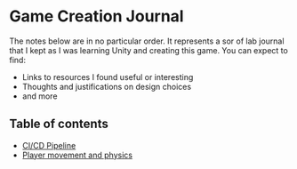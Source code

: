 # Game Creation Journal

The notes below are in no particular order.  It represents a sor of lab journal that I kept as I was learning Unity and creating this game.  You can expect to find:

- Links to resources I found useful or interesting
- Thoughts and justifications on design choices
- and more

## Table of contents

- [CI/CD Pipeline](cicd.md)
- [Player movement and physics](movement.md)


